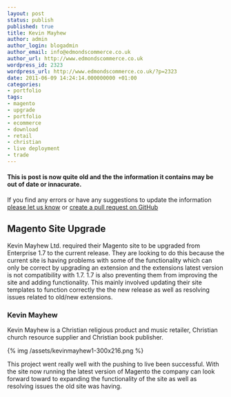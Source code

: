 ```yaml
---
layout: post
status: publish
published: true
title: Kevin Mayhew
author: admin
author_login: blogadmin
author_email: info@edmondscommerce.co.uk
author_url: http://www.edmondscommerce.co.uk
wordpress_id: 2323
wordpress_url: http://www.edmondscommerce.co.uk/?p=2323
date: 2011-06-09 14:24:14.000000000 +01:00
categories:
- portfolio
tags:
- magento
- upgrade
- portfolio
- ecommerce
- download
- retail
- christian
- live deployment
- trade
---
```

<div class="oldpost"><h4>This is post is now quite old and the the information it contains may be out of date or innacurate.</h4>
<p>
If you find any errors or have any suggestions to update the information <a href="http://edmondscommerce.github.io/contact-us/index.html">please let us know</a>
or <a href="https://github.com/edmondscommerce/edmondscommerce.github.io">create a pull request on GitHub</a>
</p>
</div>
<h2>Magento Site Upgrade</h2>

Kevin Mayhew Ltd. required their Magento site to be upgraded from Enterprise 1.7 to the current release. They are looking to do this because the current site is having problems with some of the functionality which can only be correct by upgrading an extension and the extensions latest version is not compatibility with 1.7. 1.7 is also preventing them from improving the site and adding functionality. This mainly involved updating their site templates to function correctly the the new release as well as resolving issues related to old/new extensions.

<h3>Kevin Mayhew</h3>

Kevin Mayhew is a Christian religious product and music retailer, Christian church resource supplier and Christian book publisher.

{% img  /assets/kevinmayhew1-300x216.png %}

This project went really well with the pushing to live been successful. With the site now running the latest version of Magento the company can look forward toward to expanding the functionality of the site as well as resolving issues the old site was having.
